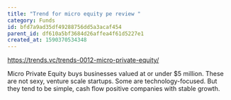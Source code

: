 ```yaml
---
title: "Trend for micro equity pe review "
category: Funds
id: bfd7a9ad35df49288756dd5a3acaf454
parent_id: df610a5bf3684d26affea4f61d5227e1
created_at: 1590370534348
---
```


https://trends.vc/trends-0012-micro-private-equity/

Micro Private Equity buys businesses valued at or under $5 million.
These are not sexy, venture scale startups. Some are technology-focused. But they tend to be simple, cash flow positive companies with stable growth.

    